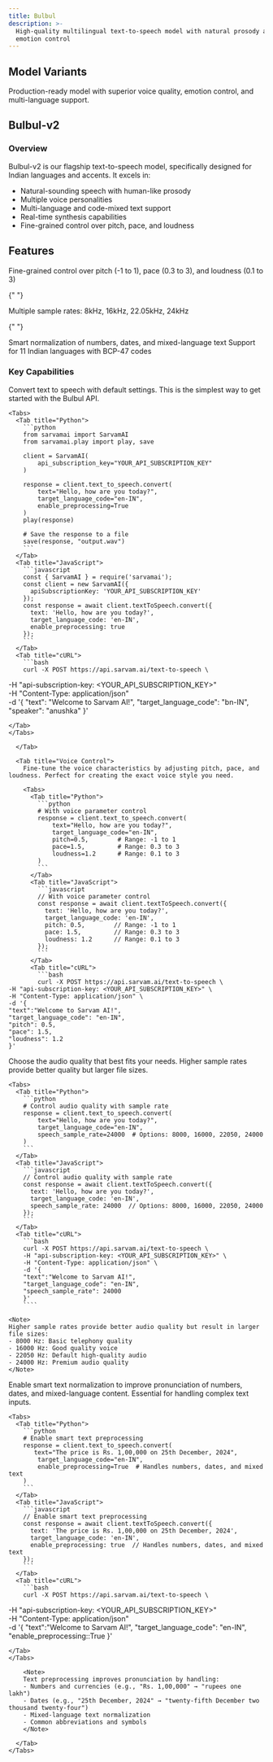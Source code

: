 ```yaml
---
title: Bulbul
description: >-
  High-quality multilingual text-to-speech model with natural prosody and
  emotion control
---
```


## Model Variants

<CardGroup cols={2}>
  <Card title="Bulbul-v2" icon="microphone" href="#bulbul-v2">
    Production-ready model with superior voice quality, emotion control, and
    multi-language support.
  </Card>
</CardGroup>

## Bulbul-v2

### Overview

Bulbul-v2 is our flagship text-to-speech model, specifically designed for Indian languages and accents. It excels in:

- Natural-sounding speech with human-like prosody
- Multiple voice personalities
- Multi-language and code-mixed text support
- Real-time synthesis capabilities
- Fine-grained control over pitch, pace, and loudness

## Features

<CardGroup cols={2}>
  <Card title="Voice Control" icon="sliders">
    Fine-grained control over pitch (-1 to 1), pace (0.3 to 3), and loudness
    (0.1 to 3)
  </Card>

{" "}

<Card title="Sample Rate Options" icon="wave-square">
  Multiple sample rates: 8kHz, 16kHz, 22.05kHz, 24kHz
</Card>

{" "}

<Card title="Text Preprocessing" icon="wand-magic-sparkles">
  Smart normalization of numbers, dates, and mixed-language text
</Card>

  <Card title="Language Support" icon="language">
    Support for 11 Indian languages with BCP-47 codes
  </Card>
</CardGroup>

### Key Capabilities

<Tabs>
  <Tab title="Basic Usage">
    Convert text to speech with default settings. This is the simplest way to get started with the Bulbul API.
    
    <Tabs>
      <Tab title="Python">
        ```python
        from sarvamai import SarvamAI
        from sarvamai.play import play, save

        client = SarvamAI(
            api_subscription_key="YOUR_API_SUBSCRIPTION_KEY"
        )

        response = client.text_to_speech.convert(
            text="Hello, how are you today?",
            target_language_code="en-IN",
            enable_preprocessing=True
        )
        play(response)

        # Save the response to a file
        save(response, "output.wav")
        ```
      </Tab>
      <Tab title="JavaScript">
        ```javascript
        const { SarvamAI } = require('sarvamai');
        const client = new SarvamAI({
          apiSubscriptionKey: 'YOUR_API_SUBSCRIPTION_KEY'
        });
        const response = await client.textToSpeech.convert({
          text: 'Hello, how are you today?',
          target_language_code: 'en-IN',
          enable_preprocessing: true
        });
        ```
      </Tab>
      <Tab title="cURL">
        ```bash
        curl -X POST https://api.sarvam.ai/text-to-speech \

-H "api-subscription-key: <YOUR_API_SUBSCRIPTION_KEY>" \
-H "Content-Type: application/json" \
-d '{
"text": "Welcome to Sarvam AI!",
"target_language_code": "bn-IN",
"speaker": "anushka"
}'

````
</Tab>
</Tabs>

  </Tab>

  <Tab title="Voice Control">
    Fine-tune the voice characteristics by adjusting pitch, pace, and loudness. Perfect for creating the exact voice style you need.

    <Tabs>
      <Tab title="Python">
        ```python
        # With voice parameter control
        response = client.text_to_speech.convert(
            text="Hello, how are you today?",
            target_language_code="en-IN",
            pitch=0.5,        # Range: -1 to 1
            pace=1.5,         # Range: 0.3 to 3
            loudness=1.2      # Range: 0.1 to 3
        )
        ```
      </Tab>
      <Tab title="JavaScript">
        ```javascript
        // With voice parameter control
        const response = await client.textToSpeech.convert({
          text: 'Hello, how are you today?',
          target_language_code: 'en-IN',
          pitch: 0.5,        // Range: -1 to 1
          pace: 1.5,         // Range: 0.3 to 3
          loudness: 1.2      // Range: 0.1 to 3
        });
        ```
      </Tab>
      <Tab title="cURL">
        ```bash
        curl -X POST https://api.sarvam.ai/text-to-speech \
-H "api-subscription-key: <YOUR_API_SUBSCRIPTION_KEY>" \
-H "Content-Type: application/json" \
-d '{
"text":"Welcome to Sarvam AI!",
"target_language_code": "en-IN",
"pitch": 0.5,
"pace": 1.5,
"loudness": 1.2
}'
````

</Tab>
</Tabs>

  </Tab>

  <Tab title="Sample Rate">
    Choose the audio quality that best fits your needs. Higher sample rates provide better quality but larger file sizes.
    
    <Tabs>
      <Tab title="Python">
        ```python
        # Control audio quality with sample rate
        response = client.text_to_speech.convert(
            text="Hello, how are you today?",
            target_language_code="en-IN",
            speech_sample_rate=24000  # Options: 8000, 16000, 22050, 24000
        )
        ```
      </Tab>
      <Tab title="JavaScript">
        ```javascript
        // Control audio quality with sample rate
        const response = await client.textToSpeech.convert({
          text: 'Hello, how are you today?',
          target_language_code: 'en-IN',
          speech_sample_rate: 24000  // Options: 8000, 16000, 22050, 24000
        });
        ```
      </Tab>
      <Tab title="cURL">
        ```bash
        curl -X POST https://api.sarvam.ai/text-to-speech \
        -H "api-subscription-key: <YOUR_API_SUBSCRIPTION_KEY>" \
        -H "Content-Type: application/json" \
        -d '{
        "text":"Welcome to Sarvam AI!",
        "target_language_code": "en-IN",
        "speech_sample_rate": 24000
        }'
        ````
</Tab>
</Tabs>

    <Note>
    Higher sample rates provide better audio quality but result in larger file sizes:
    - 8000 Hz: Basic telephony quality
    - 16000 Hz: Good quality voice
    - 22050 Hz: Default high-quality audio
    - 24000 Hz: Premium audio quality
    </Note>

  </Tab>

  <Tab title="Text Preprocessing">
    Enable smart text normalization to improve pronunciation of numbers, dates, and mixed-language content. Essential for handling complex text inputs.

    <Tabs>
      <Tab title="Python">
        ```python
        # Enable smart text preprocessing
        response = client.text_to_speech.convert(
           text="The price is Rs. 1,00,000 on 25th December, 2024",
            target_language_code="en-IN",
            enable_preprocessing=True  # Handles numbers, dates, and mixed text
        )
        ```
      </Tab>
      <Tab title="JavaScript">
        ```javascript
        // Enable smart text preprocessing
        const response = await client.textToSpeech.convert({
          text: 'The price is Rs. 1,00,000 on 25th December, 2024',
          target_language_code: 'en-IN',
          enable_preprocessing: true  // Handles numbers, dates, and mixed text
        });
        ```
      </Tab>
      <Tab title="cURL">
        ```bash
        curl -X POST https://api.sarvam.ai/text-to-speech \

-H "api-subscription-key: <YOUR_API_SUBSCRIPTION_KEY>" \
-H "Content-Type: application/json" \
-d '{
"text":"Welcome to Sarvam AI!",
"target_language_code": "en-IN",
"enable_preprocessing::True
}'
```
</Tab>
</Tabs>

    <Note>
    Text preprocessing improves pronunciation by handling:
    - Numbers and currencies (e.g., "Rs. 1,00,000" → "rupees one lakh")
    - Dates (e.g., "25th December, 2024" → "twenty-fifth December two thousand twenty-four")
    - Mixed-language text normalization
    - Common abbreviations and symbols
    </Note>

  </Tab>
</Tabs>
````